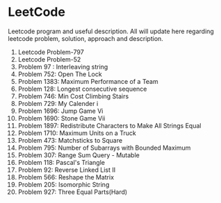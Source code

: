 # LeetCode
Leetcode program and useful description. All will update here regarding leetcode problem, solution, approach and description.

1. Leetcode Problem-797
2. Leetcode Problem-52
3. Problem 97 : Interleaving string
4. Problem 752: Open The Lock
5. Problem 1383: Maximum Performance of a Team
6. Problem 128: Longest consecutive sequence
7. Problem 746: Min Cost Climbing Stairs
8. Problem 729: My Calender i
9. Problem 1696: Jump Game Vi
10. Problem 1690: Stone Game Vii
11. Problem 1897: Redistribute Characters to Make All Strings Equal
12. Problem 1710: Maximum Units on a Truck
13. Problem 473: Matchsticks to Square
14. Problem 795: Number of Subarrays with Bounded Maximum
15. Problem 307: Range Sum Query - Mutable
16. Problem 118: Pascal's Triangle
17. Problem 92: Reverse Linked List II
18. Problem 566: Reshape the Matrix
19. Problem 205: Isomorphic String
20. Problem 927: Three Equal Parts(Hard)
